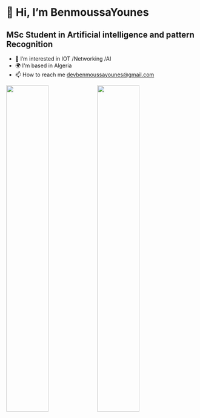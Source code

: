  # **👋 Hi, I’m BenmoussaYounes**
  ## MSc Student in Artificial intelligence and pattern Recognition
- 👀 I’m interested in IOT /Networking  /AI
- 🌍 I'm based in Algeria
- 📫 How to reach me devbenmoussayounes@gmail.com
 
<img align="left" width="47%" src="https://github-readme-stats.vercel.app/api?username=BenmoussaYounes&show_icons=true&theme=default"/>
<img align="left" width="47%" src="https://github-readme-stats.vercel.app/api/top-langs/?username=BenmoussaYounes&langs_count=8&hide_title=false&hide_progress=true&hide=Cmake,jupyternotebook&layout=default"/>

